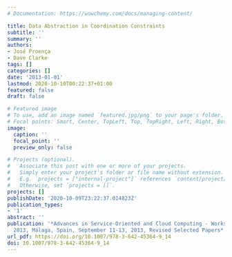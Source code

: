 ```yaml
---
# Documentation: https://wowchemy.com/docs/managing-content/

title: Data Abstraction in Coordination Constraints
subtitle: ''
summary: ''
authors:
- José Proença
- Dave Clarke
tags: []
categories: []
date: '2013-01-01'
lastmod: 2020-10-10T00:22:37+01:00
featured: false
draft: false

# Featured image
# To use, add an image named `featured.jpg/png` to your page's folder.
# Focal points: Smart, Center, TopLeft, Top, TopRight, Left, Right, BottomLeft, Bottom, BottomRight.
image:
  caption: ''
  focal_point: ''
  preview_only: false

# Projects (optional).
#   Associate this post with one or more of your projects.
#   Simply enter your project's folder or file name without extension.
#   E.g. `projects = ["internal-project"]` references `content/project/deep-learning/index.md`.
#   Otherwise, set `projects = []`.
projects: []
publishDate: '2020-10-09T23:22:37.014823Z'
publication_types:
- '1'
abstract: ''
publication: '*Advances in Service-Oriented and Cloud Computing - Workshops of ESOCC
  2013, Málaga, Spain, September 11-13, 2013, Revised Selected Papers*'
url_pdf: https://doi.org/10.1007/978-3-642-45364-9_14
doi: 10.1007/978-3-642-45364-9_14
---
```

